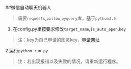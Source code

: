##微信自动聊天机器人
> 需要`requests`,`pillow`,`pyquery`库，基于`python3.5`

1. 在config.py里按要求修改`target_name`,`is_auto_open`,`key`
> 注：key为自己申请的图灵key，[申请网址](http://www.tuling123.com/)

2.运行`python run.py`
> 注：若出现报错以及失败的情况，请重新运行程序。